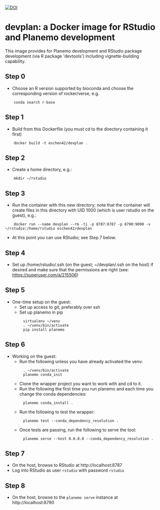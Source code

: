 [![DOI](https://zenodo.org/badge/118467922.svg)](https://zenodo.org/badge/latestdoi/118467922)

# devplan: a Docker image for RStudio and Planemo development
This image provides for Planemo development and RStudio package development (via R package 'devtools') including vignette-building capability.
## Step 0
   - Choose an R version supported by bioconda and choose the corresponding version of rocker/verse, e.g.
   ```
       conda search r-base
   ```
## Step 1
   - Build from this Dockerfile (you must cd to the directory containing it first)
   ```
       docker build -t eschen42/devplan .
   ```
## Step 2 
   - Create a home directory, e.g.:
   ```
       mkdir ~/rstudio
   ```
## Step 3
   - Run the container with this new directory; note that the container will create
     files in this directory with UID 1000 (which is user rstudio on the guest), e.g.:
   ```
       docker run --name devplan --rm -ti -p 8787:8787 -p 8790:9090 -v ~/rstudio:/home/rstudio eschen42/devplan
   ```
   - At this point you can use RStudio; see Step 7 below.
## Step 4
   - Set up /home/rstudio/.ssh (on the guest; ~/devplan/.ssh on the host) if desired
     and make sure that the permissions are right (see: https://superuser.com/a/215506)

## Step 5
   - One-time setup on the guest:
       - Set up access to git, preferably over ssh
       - Set up planemo in pip
       ```
            virtualenv ~/venv
            . ~/venv/bin/activate
            pip install planemo
       ```
## Step 6
   - Working on the guest:
       - Run the following unless you have already activated the venv:
       ```
            . ~/venv/bin/activate
            planemo conda_init
       ```
       - Clone the wrapper project you want to work with and cd to it.
       - Run the following the first time you run planemo and each time you change the conda dependencies:
       ```
            planemo conda_install .
       ```
       - Run the following to test the wrapper:
       ```
            planemo test --conda_dependency_resolution .
       ```
       - Once tests are passing, run the following to serve the tool:
       ```
            planemo serve --host 0.0.0.0 --conda_dependency_resolution .
       ```
## Step 7
   - On the host, browse to RStudio at http://localhost:8787
   - Log into RStudio as user `rstudio` with password `rstudio`
## Step 8
   - On the host, browse to the `planemo serve` instance at http://localhost:8790
